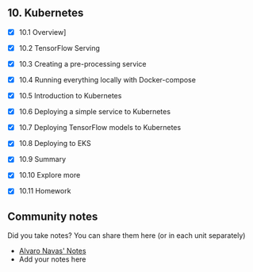 ## 10. Kubernetes

- [x] 10.1 Overview]
- [x] 10.2 TensorFlow Serving
- [x] 10.3 Creating a pre-processing service
- [x] 10.4 Running everything locally with Docker-compose
- [x] 10.5 Introduction to Kubernetes
- [x] 10.6 Deploying a simple service to Kubernetes
- [x] 10.7 Deploying TensorFlow models to Kubernetes
- [x] 10.8 Deploying to EKS
- [x] 10.9 Summary
- [x] 10.10 Explore more
- [x] 10.11 Homework


## Community notes

Did you take notes? You can share them here (or in each unit separately)

* [Alvaro Navas' Notes](https://github.com/ziritrion/ml-zoomcamp/blob/main/notes/10_kubernetes.md)
* Add your notes here